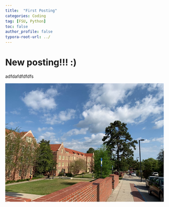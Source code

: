 ```yaml
---
title:  "First Posting"
categories: Coding
tag: [FSU, Python]
toc: false
author_profile: false
typora-root-url: ../
---
```






# New posting!!! :)

adfdafdfdfdfs











![KakaoTalk_20210129_113109202_17](/images/2023-04-13-first/KakaoTalk_20210129_113109202_17.jpg )
